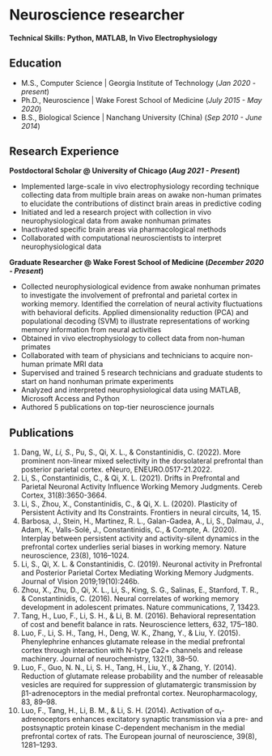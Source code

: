 # Neuroscience researcher

#### Technical Skills: Python, MATLAB, In Vivo Electrophysiology

## Education
- M.S., Computer Science | Georgia Institute of Technology (_Jan 2020 - present_)	
- Ph.D., Neuroscience | Wake Forest School of Medicine (_July 2015 - May 2020_)								       			        		
- B.S., Biological Science | Nanchang University (China) (_Sep 2010 - June 2014_)

## Research Experience
**Postdoctoral Scholar @ University of Chicago (_Aug 2021 - Present_)**
-  Implemented large-scale in vivo electrophysiology recording technique collecting data from multiple
brain areas on awake non-human primates to elucidate the contributions of distinct brain areas in
predictive coding
- Initiated and led a research project with collection in vivo neurophysiological data from awake nonhuman primates
- Inactivated specific brain areas via pharmacological methods
- Collaborated with computational neuroscientists to interpret neurophysiological data

**Graduate Researcher @ Wake Forest School of Medicine (_December 2020 - Present_)**
- Collected neurophysiological evidence from awake nonhuman primates to investigate the
involvement of prefrontal and parietal cortex in working memory. Identified the correlation of neural
activity fluctuations with behavioral deficits. Applied dimensionality reduction (PCA) and
populational decoding (SVM) to illustrate representations of working memory information from
neural activities
- Obtained in vivo electrophysiology to collect data from non-human primates
- Collaborated with team of physicians and technicians to acquire non-human primate MRI data
- Supervised and trained 5 research technicians and graduate students to start on hand nonhuman
primate experiments
- Analyzed and interpreted neurophysiological data using MATLAB, Microsoft Access and Python
- Authored 5 publications on top-tier neuroscience journals

## Publications
1.	Dang, W.*, Li, S.*, Pu, S., Qi, X. L., & Constantinidis, C. (2022). More prominent non-linear mixed selectivity in the dorsolateral prefrontal than posterior parietal cortex. eNeuro, ENEURO.0517-21.2022. 
2.	Li, S., Constantinidis, C., & Qi, X. L. (2021). Drifts in Prefrontal and Parietal Neuronal Activity Influence Working Memory Judgments. Cereb Cortex, 31(8):3650-3664. 
3.	Li, S., Zhou, X., Constantinidis, C., & Qi, X. L. (2020). Plasticity of Persistent Activity and Its Constraints. Frontiers in neural circuits, 14, 15.
4.	Barbosa, J., Stein, H., Martinez, R. L., Galan-Gadea, A., Li, S., Dalmau, J., Adam, K., Valls-Solé, J., Constantinidis, C., & Compte, A. (2020). Interplay between persistent activity and activity-silent dynamics in the prefrontal cortex underlies serial biases in working memory. Nature neuroscience, 23(8), 1016–1024. 
5.	Li, S., Qi, X. L. & Constantinidis, C. (2019). Neuronal activity in Prefrontal and Posterior Parietal Cortex Mediating Working Memory Judgments. Journal of Vision 2019;19(10):246b.
6.	Zhou, X., Zhu, D., Qi, X. L., Li, S., King, S. G., Salinas, E., Stanford, T. R., & Constantinidis, C. (2016). Neural correlates of working memory development in adolescent primates. Nature communications, 7, 13423. 
7.	Tang, H., Luo, F., Li, S. H., & Li, B. M. (2016). Behavioral representation of cost and benefit balance in rats. Neuroscience letters, 632, 175–180.
8.	Luo, F., Li, S. H., Tang, H., Deng, W. K., Zhang, Y., & Liu, Y. (2015). Phenylephrine enhances glutamate release in the medial prefrontal cortex through interaction with N-type Ca2+ channels and release machinery. Journal of neurochemistry, 132(1), 38–50. 
9.	Luo, F., Guo, N. N., Li, S. H., Tang, H., Liu, Y., & Zhang, Y. (2014). Reduction of glutamate release probability and the number of releasable vesicles are required for suppression of glutamatergic transmission by β1-adrenoceptors in the medial prefrontal cortex. Neuropharmacology, 83, 89–98. 
10.	Luo, F., Tang, H., Li, B. M., & Li, S. H. (2014). Activation of α₁-adrenoceptors enhances excitatory synaptic transmission via a pre- and postsynaptic protein kinase C-dependent mechanism in the medial prefrontal cortex of rats. The European journal of neuroscience, 39(8), 1281–1293. 
